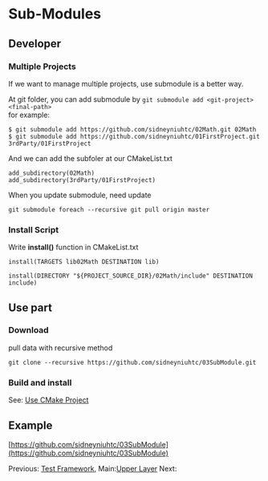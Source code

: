 # Sub-Modules

## Developer

### Multiple Projects
If we want to manage multiple projects, use submodule is a better way.

At git folder, you can add submodule by `git submodule add <git-project> <final-path>`  
for example:
```
$ git submodule add https://github.com/sidneyniuhtc/02Math.git 02Math
$ git submodule add https://github.com/sidneyniuhtc/01FirstProject.git 3rdParty/01FirstProject
```
And we can add the subfoler at our CMakeList.txt
```
add_subdirectory(02Math)
add_subdirectory(3rdParty/01FirstProject)

```
When you update submodule, need update
```
git submodule foreach --recursive git pull origin master
```

### Install Script 
Write **install()** function in CMakeList.txt
```
install(TARGETS lib02Math DESTINATION lib)

install(DIRECTORY "${PROJECT_SOURCE_DIR}/02Math/include" DESTINATION include)
```

## Use part

### Download
pull data with recursive method
  
```
git clone --recursive https://github.com/sidneyniuhtc/03SubModule.git
```

### Build and install 

See: [Use CMake Project](../1.%20Use/)


## Example
[https://github.com/sidneyniuhtc/03SubModule](https://github.com/sidneyniuhtc/03SubModule)

  
Previous: [Test Framework](../02%20CTtest%20Framework/), 
Main:[Upper Layer](../../)
Next: 
  
  
